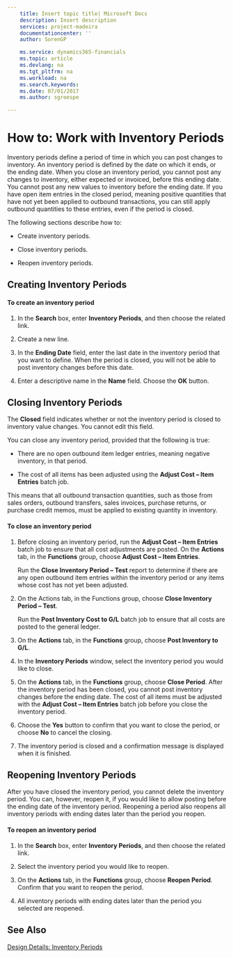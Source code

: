 ```yaml
---
    title: Insert topic title| Microsoft Docs
    description: Insert description
    services: project-madeira
    documentationcenter: ''
    author: SorenGP

    ms.service: dynamics365-financials
    ms.topic: article
    ms.devlang: na
    ms.tgt_pltfrm: na
    ms.workload: na
    ms.search.keywords:
    ms.date: 07/01/2017
    ms.author: sgroespe

---
```

# How to: Work with Inventory Periods
Inventory periods define a period of time in which you can post changes to inventory. An inventory period is defined by the date on which it ends, or the ending date. When you close an inventory period, you cannot post any changes to inventory, either expected or invoiced, before this ending date. You cannot post any new values to inventory before the ending date. If you have open item entries in the closed period, meaning positive quantities that have not yet been applied to outbound transactions, you can still apply outbound quantities to these entries, even if the period is closed.  

 The following sections describe how to:  

-   Create inventory periods.  

-   Close inventory periods.  

-   Reopen inventory periods.  

## Creating Inventory Periods  

#### To create an inventory period  

1.  In the **Search** box, enter **Inventory Periods**, and then choose the related link.  

2.  Create a new line.  

3.  In the **Ending Date** field, enter the last date in the inventory period that you want to define. When the period is closed, you will not be able to post inventory changes before this date.  

4.  Enter a descriptive name in the **Name** field. Choose the **OK** button.  

## Closing Inventory Periods  
 The **Closed** field indicates whether or not the inventory period is closed to inventory value changes. You cannot edit this field.  

 You can close any inventory period, provided that the following is true:  

-   There are no open outbound item ledger entries, meaning negative inventory, in that period.  

-   The cost of all items has been adjusted using the **Adjust Cost – Item Entries** batch job.  

 This means that all outbound transaction quantities, such as those from sales orders, outbound transfers, sales invoices, purchase returns, or purchase credit memos, must be applied to existing quantity in inventory.  

#### To close an inventory period  

1.  Before closing an inventory period, run the **Adjust Cost – Item Entries** batch job to ensure that all cost adjustments are posted. On the **Actions** tab, in the **Functions** group, choose **Adjust Cost – Item Entries**.  

     Run the **Close Inventory Period – Test** report to determine if there are any open outbound item entries within the inventory period or any items whose cost has not yet been adjusted.  

2.  On the Actions tab, in the Functions group, choose **Close Inventory Period – Test**.  

     Run the **Post Inventory Cost to G/L** batch job to ensure that all costs are posted to the general ledger.  

3.  On the **Actions** tab, in the **Functions** group, choose **Post Inventory to G/L**.  

4.  In the    **Inventory Periods** window, select the inventory period you would like to close.  

5.  On the **Actions** tab, in the **Functions** group, choose **Close Period**. After the inventory period has been closed, you cannot post inventory changes before the ending date. The cost of all items must be adjusted with the **Adjust Cost – Item Entries** batch job before you close the inventory period.  

6.  Choose the **Yes** button to confirm that you want to close the period, or choose **No** to cancel the closing.  

7.  The inventory period is closed and a confirmation message is displayed when it is finished.  

## Reopening Inventory Periods  
 After you have closed the inventory period, you cannot delete the inventory period. You can, however, reopen it, if you would like to allow posting before the ending date of the inventory period. Reopening a period also reopens all inventory periods with ending dates later than the period you reopen.  

#### To reopen an inventory period  

1.  In the **Search** box, enter **Inventory Periods**, and then choose the related link.  

2.  Select the inventory period you would like to reopen.  

3.  On the **Actions** tab, in the **Functions** group, choose **Reopen Period**. Confirm that you want to reopen the period.  

4.  All inventory periods with ending dates later than the period you selected are reopened.  

## See Also  
[Design Details: Inventory Periods](design-details-inventory-periods.md)
